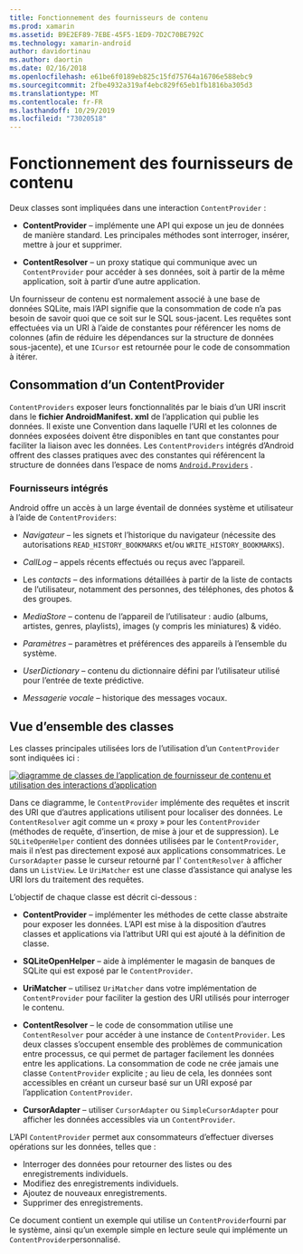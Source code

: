 ```yaml
---
title: Fonctionnement des fournisseurs de contenu
ms.prod: xamarin
ms.assetid: B9E2EF89-7EBE-45F5-1ED9-7D2C70BE792C
ms.technology: xamarin-android
author: davidortinau
ms.author: daortin
ms.date: 02/16/2018
ms.openlocfilehash: e61be6f0189eb825c15fd75764a16706e588ebc9
ms.sourcegitcommit: 2fbe4932a319af4ebc829f65eb1fb1816ba305d3
ms.translationtype: MT
ms.contentlocale: fr-FR
ms.lasthandoff: 10/29/2019
ms.locfileid: "73020518"
---
```

# <a name="how-content-providers-work"></a>Fonctionnement des fournisseurs de contenu

Deux classes sont impliquées dans une interaction `ContentProvider` :

- **ContentProvider** &ndash; implémente une API qui expose un jeu de données de manière standard. Les principales méthodes sont interroger, insérer, mettre à jour et supprimer.

- **ContentResolver** &ndash; un proxy statique qui communique avec un `ContentProvider` pour accéder à ses données, soit à partir de la même application, soit à partir d’une autre application.

Un fournisseur de contenu est normalement associé à une base de données SQLite, mais l’API signifie que la consommation de code n’a pas besoin de savoir quoi que ce soit sur le SQL sous-jacent. Les requêtes sont effectuées via un URI à l’aide de constantes pour référencer les noms de colonnes (afin de réduire les dépendances sur la structure de données sous-jacente), et une `ICursor` est retournée pour le code de consommation à itérer.

## <a name="consuming-a-contentprovider"></a>Consommation d’un ContentProvider

`ContentProviders` exposer leurs fonctionnalités par le biais d’un URI inscrit dans le **fichier AndroidManifest. xml** de l’application qui publie les données. Il existe une Convention dans laquelle l’URI et les colonnes de données exposées doivent être disponibles en tant que constantes pour faciliter la liaison avec les données. Les `ContentProviders` intégrés d’Android offrent des classes pratiques avec des constantes qui référencent la structure de données dans l’espace de noms [`Android.Providers`](xref:Android.Provider) .

### <a name="built-in-providers"></a>Fournisseurs intégrés

Android offre un accès à un large éventail de données système et utilisateur à l’aide de `ContentProviders`:

- *Navigateur* &ndash; les signets et l’historique du navigateur (nécessite des autorisations `READ_HISTORY_BOOKMARKS` et/ou `WRITE_HISTORY_BOOKMARKS`).

- *CallLog* &ndash; appels récents effectués ou reçus avec l’appareil.

- Les *contacts* &ndash; des informations détaillées à partir de la liste de contacts de l’utilisateur, notamment des personnes, des téléphones, des photos & des groupes.

- *MediaStore* &ndash; contenu de l’appareil de l’utilisateur : audio (albums, artistes, genres, playlists), images (y compris les miniatures) & vidéo.

- *Paramètres* &ndash; paramètres et préférences des appareils à l’ensemble du système.

- *UserDictionary* &ndash; contenu du dictionnaire défini par l’utilisateur utilisé pour l’entrée de texte prédictive.

- *Messagerie vocale* &ndash; historique des messages vocaux.

## <a name="classes-overview"></a>Vue d’ensemble des classes

Les classes principales utilisées lors de l’utilisation d’un `ContentProvider` sont indiquées ici :

[![diagramme de classes de l’application de fournisseur de contenu et utilisation des interactions d’application](how-it-works-images/classdiagram1.png)](how-it-works-images/classdiagram1.png#lightbox)

Dans ce diagramme, le `ContentProvider` implémente des requêtes et inscrit des URI que d’autres applications utilisent pour localiser des données. Le `ContentResolver` agit comme un « proxy » pour les `ContentProvider` (méthodes de requête, d’insertion, de mise à jour et de suppression). Le `SQLiteOpenHelper` contient des données utilisées par le `ContentProvider`, mais il n’est pas directement exposé aux applications consommatrices.
Le `CursorAdapter` passe le curseur retourné par l' `ContentResolver` à afficher dans un `ListView`. Le `UriMatcher` est une classe d’assistance qui analyse les URI lors du traitement des requêtes.

L’objectif de chaque classe est décrit ci-dessous :

- **ContentProvider** &ndash; implémenter les méthodes de cette classe abstraite pour exposer les données. L’API est mise à la disposition d’autres classes et applications via l’attribut URI qui est ajouté à la définition de classe.

- **SQLiteOpenHelper** &ndash; aide à implémenter le magasin de banques de SQLite qui est exposé par le `ContentProvider`.

- **UriMatcher** &ndash; utilisez `UriMatcher` dans votre implémentation de `ContentProvider` pour faciliter la gestion des URI utilisés pour interroger le contenu.

- **ContentResolver** &ndash; le code de consommation utilise une `ContentResolver` pour accéder à une instance de `ContentProvider`. Les deux classes s’occupent ensemble des problèmes de communication entre processus, ce qui permet de partager facilement les données entre les applications. La consommation de code ne crée jamais une classe `ContentProvider` explicite ; au lieu de cela, les données sont accessibles en créant un curseur basé sur un URI exposé par l’application `ContentProvider`.

- **CursorAdapter** &ndash; utiliser `CursorAdapter` ou `SimpleCursorAdapter` pour afficher les données accessibles via un `ContentProvider`.

L’API `ContentProvider` permet aux consommateurs d’effectuer diverses opérations sur les données, telles que :

- Interroger des données pour retourner des listes ou des enregistrements individuels.
- Modifiez des enregistrements individuels.
- Ajoutez de nouveaux enregistrements.
- Supprimer des enregistrements.

Ce document contient un exemple qui utilise un `ContentProvider`fourni par le système, ainsi qu’un exemple simple en lecture seule qui implémente un `ContentProvider`personnalisé.
